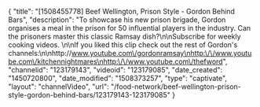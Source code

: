 {
    "title": "[1508455778] Beef Wellington, Prison Style - Gordon Behind Bars",
    "description": "To showcase his new prison brigade, Gordon organises a meal in the prison for 50 influential players in the industry. Can the prisoners master this classic Ramsay dish?\n\nSubscribe for weekly cooking videos. \n\nIf you liked this clip check out the rest of Gordon's channels:\n\nhttp:\/\/www.youtube.com\/gordonramsay\nhttp:\/\/www.youtube.com\/kitchennightmares\nhttp:\/\/www.youtube.com\/thefword",
    "channelid": "123179143",
    "videoid": "123179085",
    "date_created": "1450720800",
    "date_modified": "1508373257",
    "type": "captivate",
    "layout": "channelVideo",
    "url": "\/food-network\/beef-wellington-prison-style-gordon-behind-bars\/123179143-123179085"
}